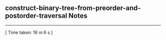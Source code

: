 <h2>construct-binary-tree-from-preorder-and-postorder-traversal Notes</h2><hr>[ Time taken: 18 m 6 s ]